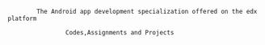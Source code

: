     		The Android app development specialization offered on the edx platform
   
					Codes,Assignments and Projects    		
